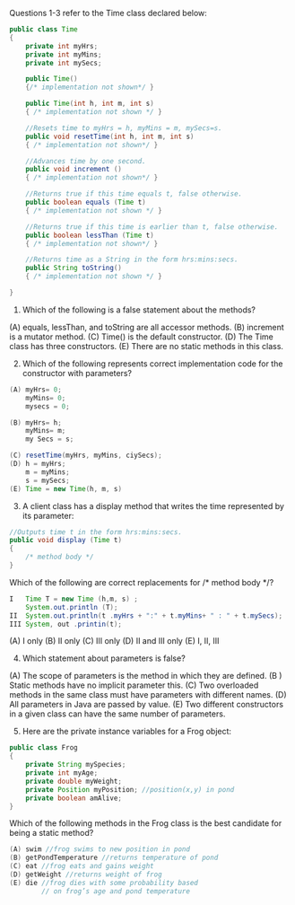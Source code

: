 Questions 1-3 refer to the Time class declared below: 

```java
public class Time 
{
    private int myHrs; 
    private int myMins; 
    private int mySecs;

    public Time() 
    {/* implementation not shown*/ }

    public Time(int h, int m, int s) 
    { /* implementation not shown */ }  

    //Resets time to myHrs = h, myMins = m, mySecs=s. 
    public void resetTime(int h, int m, int s) 
    { /* implementation not shown*/ } 

    //Advances time by one second. 
    public void increment ()
    { /* implementation not shown*/ } 

    //Returns true if this time equals t, false otherwise. 
    public boolean equals (Time t) 
    { /* implementation not shown */ } 

    //Returns true if this time is earlier than t, false otherwise.
    public boolean lessThan (Time t)
    { /* implementation not shown*/ }

    //Returns time as a String in the form hrs:mins:secs. 
    public String toString()
    { /* implementation not shown */ }

}
```
1. Which of the following is a false statement about the methods? 

(A) equals, lessThan, and toString are all accessor methods. 
(B) increment is a mutator method. 
(C) Time() is the default constructor.
(D) The Time class has three constructors. 
(E) There are no static methods in this class. 

2. Which of the following represents correct implementation code for the constructor with parameters? 

```java
(A) myHrs= 0; 
    myMins= 0; 
    mysecs = 0;

(B) myHrs= h; 
    myMins= m;
    my Secs = s; 

(C) resetTime(myHrs, myMins, ciySecs); 
(D) h = myHrs;
    m = myMins; 
    s = mySecs; 
(E) Time = new Time(h, m, s)
```

3. A client class has a display method that writes the time represented by its parameter: 

```java
//Outputs time t in the form hrs:mins:secs. 
public void display (Time t) 
{
    /* method body */ 
}
```

Which of the following are correct replacements for /* method body */?

```java
I   Time T = new Time (h,m, s) ; 
    System.out.println (T);
II  System.out.println(t .myHrs + ":" + t.myMins+ " : " + t.mySecs);  
III System, out .printin(t); 
```
(A) I only
(B) II only
(C) III only
(D) II and III only
(E) I, II, III

4. Which statement about parameters is false? 

(A) The scope of parameters is the method in which they are defined. 
(B ) Static methods have no implicit parameter this. 
(C) Two overloaded methods in the same class must have parameters with different names.
(D) All parameters in Java are passed by value. 
(E) Two different constructors in a given class can have the same number of parameters. 

5. Here are the private instance variables for a Frog object: 

```java
public class Frog 
{
    private String mySpecies; 
    private int myAge; 
    private double myWeight; 
    private Position myPosition; //position(x,y) in pond
    private boolean amAlive; 
}
```
Which of the following methods in the Frog class is the best candidate for being a static method? 

```java
(A) swim //frog swims to new position in pond 
(B) getPondTemperature //returns temperature of pond 
(C) eat //frog eats and gains weight
(D) getWeight //returns weight of frog
(E) die //frog dies with some probability based 
        // on frog’s age and pond temperature 